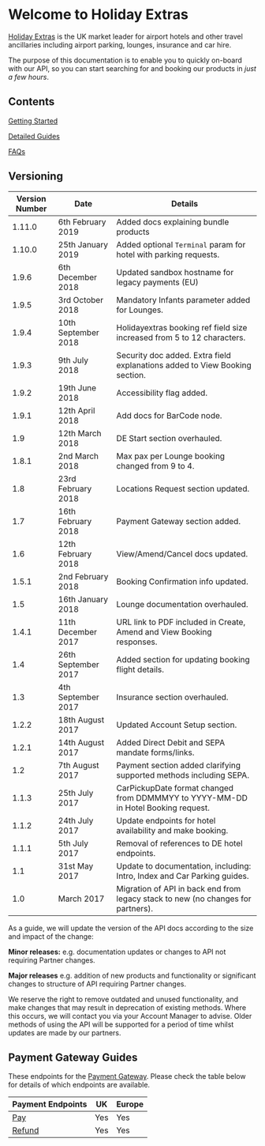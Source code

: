 # Welcome to Holiday Extras

[Holiday Extras](http://www.holidayextras.co.uk/) is the UK market leader for airport hotels and other travel ancillaries including airport parking, lounges, insurance and car hire.

The purpose of this documentation is to enable you to quickly on-board with our API, so you can start searching for and booking our products in *just a few hours*.

## Contents

[Getting Started](intro)

[Detailed Guides](hxapi/)

[FAQs](/faq)


## Versioning

|Version Number|Date|Details|
|--------------|----|-------|
| 1.11.0 | 6th February 2019 | Added docs explaining bundle products |
| 1.10.0 | 25th January 2019 | Added optional `Terminal` param for hotel with parking requests. |
|1.9.6 | 6th December 2018 | Updated sandbox hostname for legacy payments (EU) |
|1.9.5 | 3rd October 2018 | Mandatory Infants parameter added for Lounges.|
|1.9.4 | 10th September 2018 | Holidayextras booking ref field size increased from 5 to 12 characters.|
|1.9.3 | 9th July 2018 | Security doc added. Extra field explanations added to View Booking section.|
|1.9.2 | 19th June 2018 | Accessibility flag added.|
|1.9.1 | 12th April 2018 | Add docs for BarCode node.|
|1.9 | 12th March 2018 | DE Start section overhauled.|
|1.8.1 | 2nd March 2018 | Max pax per Lounge booking changed from 9 to 4.|
|1.8 | 23rd February 2018 | Locations Request section updated.|
|1.7 | 16th February 2018 | Payment Gateway section added.|
|1.6 | 12th February 2018 | View/Amend/Cancel docs updated.|
|1.5.1 | 2nd February 2018 | Booking Confirmation info updated.|
|1.5 | 16th January 2018 | Lounge documentation overhauled.|
|1.4.1 | 11th December 2017 | URL link to PDF included in Create, Amend and View Booking responses.|
|1.4 | 26th September 2017 | Added section for updating booking flight details.|
|1.3 | 4th September 2017 | Insurance section overhauled.|
|1.2.2         | 18th August 2017 | Updated Account Setup section.|
|1.2.1         | 14th August 2017 | Added Direct Debit and SEPA mandate forms/links.|
|1.2           | 7th August 2017 | Payment section added clarifying supported methods including SEPA.|
|1.1.3         | 25th July 2017 | CarPickupDate format changed from DDMMMYY to YYYY-MM-DD in Hotel Booking request. |
|1.1.2         | 24th July 2017 | Update endpoints for hotel availability and make booking.|
|1.1.1         |5th July 2017| Removal of references to DE hotel endpoints.|
|1.1           |31st May 2017| Update to documentation, including: Intro, Index and Car Parking guides.|
|1.0           |March 2017| Migration of API in back end from legacy stack to new (no changes for partners).|

As a guide, we will update the version of the API docs according to the size and impact of the change:

__Minor releases:__
e.g. documentation updates or changes to API not requiring Partner changes.

__Major releases__
e.g. addition of new products and functionality or significant changes to structure of API requiring Partner changes.

We reserve the right to remove outdated and unused functionality, and make changes that may result in deprecation of existing methods. Where this occurs, we will contact you via your Account Manager to advise. Older methods of using the API will be supported for a period of time whilst updates are made by our partners.


## Payment Gateway Guides

These endpoints for the [Payment Gateway](/payment-gateway). Please check the table below for details of which endpoints are available.

|Payment Endpoints|UK|Europe|
|-----------------|--|------|
|[Pay](/payment-gateway/pay)|Yes|Yes|
|[Refund](/payment-gateway/refund)|Yes|Yes|
